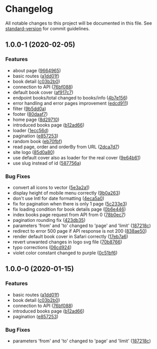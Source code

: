 # Changelog

All notable changes to this project will be documented in this file. See [standard-version](https://github.com/conventional-changelog/standard-version) for commit guidelines.

## 1.0.0-1 (2020-02-05)


### Features

* about page ([9664965](https://github.com/knuhol/dkdb-fe/commit/96649656faa30ea01daacb15564810f7c2455086))
* basic routes ([a1dd01f](https://github.com/knuhol/dkdb-fe/commit/a1dd01fabcdb9119f379a0db4f9807d94cef3966))
* book detail ([c03b2b0](https://github.com/knuhol/dkdb-fe/commit/c03b2b059e798bdac839403b3d2fbc64f0050bf4))
* connection to API ([76bf088](https://github.com/knuhol/dkdb-fe/commit/76bf088b84cb228c3bae6983049eaa6976bb8930))
* default book cover ([af917c7](https://github.com/knuhol/dkdb-fe/commit/af917c7dde093e52a6b4c211c6f207ce2160341f))
* endpoint books/total changed to books/info ([4b7e156](https://github.com/knuhol/dkdb-fe/commit/4b7e1565de9f7196a32cdbad17dda16413e42309))
* error handling and error pages improvement ([edcd911](https://github.com/knuhol/dkdb-fe/commit/edcd9113c0d5760bf3899096d070a506aa8fabb6))
* filter ([9b5dd0a](https://github.com/knuhol/dkdb-fe/commit/9b5dd0a8196ed0171aae33f4ce45cbf9e434cbab))
* footer ([80daaf7](https://github.com/knuhol/dkdb-fe/commit/80daaf7719817eac424bc144ef09a82f4f1de7ae))
* home page ([8d29710](https://github.com/knuhol/dkdb-fe/commit/8d297103c8b6d164aabbd30e9993c92926c93c55))
* introduced books page ([b12ad66](https://github.com/knuhol/dkdb-fe/commit/b12ad66b6d75e910bc739bdca05b046689a05b8f))
* loader ([1ecc56d](https://github.com/knuhol/dkdb-fe/commit/1ecc56d61300b16bf8760690b706e2efedc31eaf))
* pagination ([e857253](https://github.com/knuhol/dkdb-fe/commit/e8572534cd6fc798405a6dbaaa251cc762a9618f))
* random book ([eb70fbf](https://github.com/knuhol/dkdb-fe/commit/eb70fbfb75928adc0e48ba9783390d3c25318674))
* read page, order and orderBy from URL ([2dca7d7](https://github.com/knuhol/dkdb-fe/commit/2dca7d754ed1f5a903b5ebe58bc375e2acf5af4b))
* site logo ([85d0a80](https://github.com/knuhol/dkdb-fe/commit/85d0a80c1a9d513597c8ee0f03e026ff59f0147e))
* use default cover also as loader for the real cover ([9e64b61](https://github.com/knuhol/dkdb-fe/commit/9e64b61a035aeb15bdab5908ee150ffbb2d0e648))
* use slug instead of id ([587756a](https://github.com/knuhol/dkdb-fe/commit/587756ae9a3724c418a987db916738a6d5da36dc))


### Bug Fixes

* convert all icons to vector ([5e3a2a1](https://github.com/knuhol/dkdb-fe/commit/5e3a2a144d4c0b75fd164010fd7e68f7766ff6f5))
* display height of mobile menu correctly ([9b0a263](https://github.com/knuhol/dkdb-fe/commit/9b0a263506cbe64b543a9cc7468f6700c32f6b46))
* don't use Intl for date formatting ([4eca5a0](https://github.com/knuhol/dkdb-fe/commit/4eca5a043f9894afc0c8d120ed314a30eeb31d5a))
* fix for pagination when there is only 1 page ([5c233e3](https://github.com/knuhol/dkdb-fe/commit/5c233e3facdf1590ceb2936fca1cd316efdb6da9))
* fix loading condition for book details page ([0b6e446](https://github.com/knuhol/dkdb-fe/commit/0b6e446565b072ff80082beb7534f94d115bfd88))
* index books page request from API from 0 ([78b0ec7](https://github.com/knuhol/dkdb-fe/commit/78b0ec728ec75de41d957e0e335f9860ae58f243))
* pagination rounding fix ([423db35](https://github.com/knuhol/dkdb-fe/commit/423db35391d59c462f3cd9b18e6e6d9c1bc8374e))
* parameters 'from' and 'to' changed to 'page' and 'limit' ([187218c](https://github.com/knuhol/dkdb-fe/commit/187218c7bd02547ac022df962205b36ec2d02d1f))
* redirect to error 500 page if API response is not 200 ([838ae50](https://github.com/knuhol/dkdb-fe/commit/838ae50f55b98bf7015386feb297a1483e276376))
* render default book cover in Safari correctly ([17eb7a6](https://github.com/knuhol/dkdb-fe/commit/17eb7a6f81bdaa17d985bb28ec197640514c7c79))
* revert unwanted changes in logo svg file ([70b8766](https://github.com/knuhol/dkdb-fe/commit/70b8766882e5d946a25e6316393787850af6a673))
* typo corrections ([06cd924](https://github.com/knuhol/dkdb-fe/commit/06cd924199b9b60b8bb819e95c913a5674a7a0e9))
* violet color constant changed to purple ([0c51bf6](https://github.com/knuhol/dkdb-fe/commit/0c51bf68a9bed4aebad7c5e8795f3ab183efc591))

## 1.0.0-0 (2020-01-15)


### Features

* basic routes ([a1dd01f](https://github.com/knuhol/dkdb-fe/commit/a1dd01fabcdb9119f379a0db4f9807d94cef3966))
* book detail ([c03b2b0](https://github.com/knuhol/dkdb-fe/commit/c03b2b059e798bdac839403b3d2fbc64f0050bf4))
* connection to API ([76bf088](https://github.com/knuhol/dkdb-fe/commit/76bf088b84cb228c3bae6983049eaa6976bb8930))
* introduced books page ([b12ad66](https://github.com/knuhol/dkdb-fe/commit/b12ad66b6d75e910bc739bdca05b046689a05b8f))
* pagination ([e857253](https://github.com/knuhol/dkdb-fe/commit/e8572534cd6fc798405a6dbaaa251cc762a9618f))


### Bug Fixes

* parameters 'from' and 'to' changed to 'page' and 'limit' ([187218c](https://github.com/knuhol/dkdb-fe/commit/187218c7bd02547ac022df962205b36ec2d02d1f))
